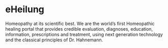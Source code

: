 # eHeilung
Homeopathy at its scientific best. We are the world’s first Homeopathic healing portal that provides credible evaluation, diagnoses, education, information, prescriptions and treatment, using next generation technology and the classical principles of Dr. Hahnemann.
